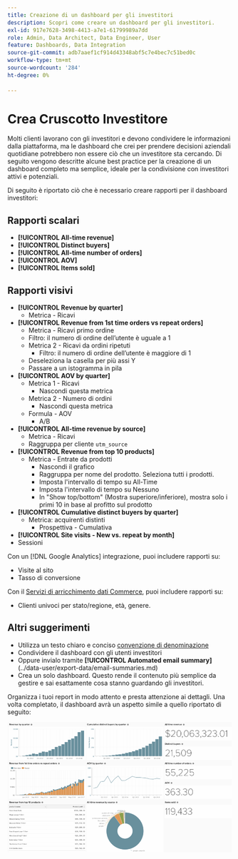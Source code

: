 ```yaml
---
title: Creazione di un dashboard per gli investitori
description: Scopri come creare un dashboard per gli investitori.
exl-id: 917e7628-3498-4413-a7e1-61799989a7dd
role: Admin, Data Architect, Data Engineer, User
feature: Dashboards, Data Integration
source-git-commit: adb7aaef1cf914d43348abf5c7e4bec7c51bed0c
workflow-type: tm+mt
source-wordcount: '284'
ht-degree: 0%

---
```


# Crea Cruscotto Investitore

Molti clienti lavorano con gli investitori e devono condividere le informazioni dalla piattaforma, ma le dashboard che crei per prendere decisioni aziendali quotidiane potrebbero non essere ciò che un investitore sta cercando. Di seguito vengono descritte alcune best practice per la creazione di un dashboard completo ma semplice, ideale per la condivisione con investitori attivi e potenziali.

Di seguito è riportato ciò che è necessario creare rapporti per il dashboard investitori:

## Rapporti scalari

* **[!UICONTROL All-time revenue]**
* **[!UICONTROL Distinct buyers]**
* **[!UICONTROL All-time number of orders]**
* **[!UICONTROL AOV]**
* **[!UICONTROL Items sold]**

## Rapporti visivi

* **[!UICONTROL Revenue by quarter]**
   * Metrica - Ricavi
* **[!UICONTROL Revenue from 1st time orders vs repeat orders]**
   * Metrica - Ricavi primo ordine
   * Filtro: il numero di ordine dell’utente è uguale a 1
   * Metrica 2 - Ricavi da ordini ripetuti
      * Filtro: il numero di ordine dell’utente è maggiore di 1
   * Deseleziona la casella per più assi Y
   * Passare a un istogramma in pila
* **[!UICONTROL AOV by quarter]**
   * Metrica 1 - Ricavi
      * Nascondi questa metrica
   * Metrica 2 - Numero di ordini
      * Nascondi questa metrica
   * Formula - AOV
      * A/B
* **[!UICONTROL All-time revenue by source]**
   * Metrica - Ricavi
   * Raggruppa per cliente `utm_source`
* **[!UICONTROL Revenue from top 10 products]**
   * Metrica - Entrate da prodotti
      * Nascondi il grafico
      * Raggruppa per nome del prodotto. Seleziona tutti i prodotti.
      * Imposta l&#39;intervallo di tempo su All-Time
      * Imposta l&#39;intervallo di tempo su Nessuno
      * In &quot;Show top/bottom&quot; (Mostra superiore/inferiore), mostra solo i primi 10 in base al profitto sul prodotto
* **[!UICONTROL Cumulative distinct buyers by quarter]**
   * Metrica: acquirenti distinti
      * Prospettiva - Cumulativa
* **[!UICONTROL Site visits - New vs. repeat by month]**
* Sessioni

Con un [!DNL Google Analytics] integrazione, puoi includere rapporti su:

* Visite al sito
* Tasso di conversione

Con il [Servizi di arricchimento dati Commerce](https://business.adobe.com/products/magento/magento-commerce.html), puoi includere rapporti su:

* Clienti univoci per stato/regione, età, genere.

## Altri suggerimenti

* Utilizza un testo chiaro e conciso [convenzione di denominazione](../best-practices/naming-elements.md)
* Condividere il dashboard con gli utenti investitori
* Oppure invialo tramite **[!UICONTROL Automated email summary]**(../data-user/export-data/email-summaries.md)
* Crea un solo dashboard. Questo rende il contenuto più semplice da gestire e sai esattamente cosa stanno guardando gli investitori.

Organizza i tuoi report in modo attento e presta attenzione ai dettagli. Una volta completato, il dashboard avrà un aspetto simile a quello riportato di seguito:

![](../../mbi/assets/investor-dboard-example.png)
